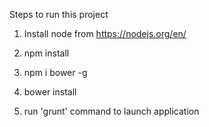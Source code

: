 Steps to run this project

1) Install node from https://nodejs.org/en/

2) npm install

3) npm i bower -g

4) bower install

5) run 'grunt' command to launch application